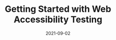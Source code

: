 ---
date: 2021-09-02
permalink: false
publisher: saucelabs
tags:
  - accessibility
  - testing
target_url: https://saucelabs.com/blog/getting-started-with-web-accessibility-testing
title: Getting Started with Web Accessibility Testing
---